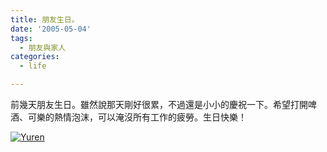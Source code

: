 ```yaml
---
title: 朋友生日。
date: '2005-05-04'
tags:
  - 朋友與家人
categories:
  - life

---
```

前幾天朋友生日。雖然說那天剛好很累，不過還是小小的慶祝一下。希望打開啤酒、可樂的熱情泡沫，可以淹沒所有工作的疲勞。生日快樂！  
  
[![Yuren](http://wshlab2.ee.kuas.edu.tw/%7Eyurenju/albums/smalltide_birth/008_G.thumb.jpg)](http://wshlab2.ee.kuas.edu.tw/%7Eyurenju/gallery/smalltide_birth)